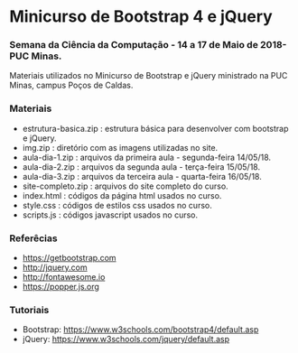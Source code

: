 # Minicurso de Bootstrap 4 e jQuery
### Semana da Ciência da Computação - 14 a 17 de Maio de 2018- PUC Minas.

Materiais utilizados no Minicurso de Bootstrap e jQuery ministrado na PUC Minas, campus Poços de Caldas.

### Materiais
- estrutura-basica.zip : estrutura básica para desenvolver com bootstrap e jQuery.
- img.zip : diretório com as imagens utilizadas no site.
- aula-dia-1.zip : arquivos da primeira aula - segunda-feira 14/05/18.
- aula-dia-2.zip : arquivos da segunda aula - terça-feira 15/05/18.
- aula-dia-3.zip : arquivos da terceira aula - quarta-feira 16/05/18.
- site-completo.zip : arquivos do site completo do curso.
- index.html : códigos da página html usados no curso.
- style.css : códigos de estilos css usados no curso.
- scripts.js : códigos javascript usados no curso.

### Referêcias
- https://getbootstrap.com
- http://jquery.com
- http://fontawesome.io
- https://popper.js.org

### Tutoriais
- Bootstrap: https://www.w3schools.com/bootstrap4/default.asp
- jQuery: https://www.w3schools.com/jquery/default.asp
